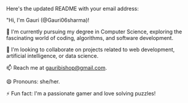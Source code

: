 Here's the updated README with your email address:

"Hi, I'm Gauri (@Gauri06sharma)!

🌱 I'm currently pursuing my degree in Computer Science, exploring the fascinating world of coding, algorithms, and software development.

💞️ I'm looking to collaborate on projects related to web development, artificial intelligence, or data science.

📫 Reach me at gauribishop@gmail.com.

😄 Pronouns: she/her.

⚡ Fun fact: I'm a passionate gamer and love solving puzzles!



<!---
Gauri06sharma/Gauri06sharma is a ✨ special ✨ repository because its `README.md` (this file) appears on your GitHub profile.
You can click the Preview link to take a look at your changes.
--->
